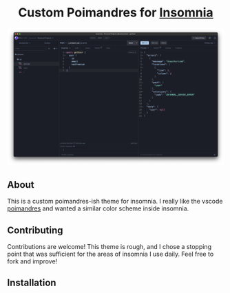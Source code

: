 <h1 align="center">
  Custom Poimandres for <a href="https://insomnia.rest">Insomnia</a>
  <br>
</h1>

![Theme Example](/assets/theme.png?raw=true "Theme Example")

## About

This is a custom poimandres-ish theme for insomnia. I really like the vscode [poimandres](https://github.com/drcmda/poimandres-theme) and wanted a similar color scheme inside insomnia.

## Contributing

Contributions are welcome! This theme is rough, and I chose a stopping point that was sufficient for the areas of insomnia I use daily. Feel free to fork and improve!

## Installation

